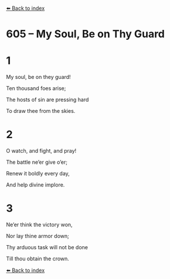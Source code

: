 [⬅️ Back to index](../README.md)

# 605 – My Soul, Be on Thy Guard





# 1

My soul, be on they guard!

Ten thousand foes arise;

The hosts of sin are pressing hard

To draw thee from the skies.



# 2

O watch, and fight, and pray!

The battle ne’er give o’er;

Renew it boldly every day,

And help divine implore.



# 3

Ne’er think the victory won,

Nor lay thine armor down;

Thy arduous task will not be done

Till thou obtain the crown.

[⬅️ Back to index](../README.md)
